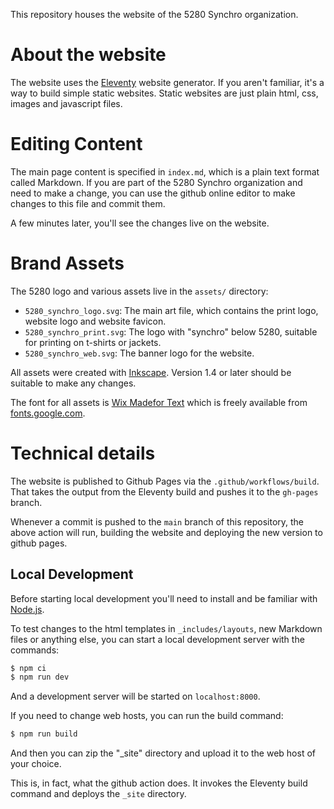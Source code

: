 This repository houses the website of the 5280 Synchro organization.

# About the website

The website uses the [Eleventy](https://www.11ty.dev/) website generator.  If you aren't familiar, it's a way to build simple static websites.  Static websites are just plain html, css, images and javascript files.

# Editing Content

The main page content is specified in `index.md`, which is a plain text format called Markdown.  If you are part of the 5280 Synchro organization and need to make a change, you can use the github online editor to make changes to this file and commit them.

A few minutes later, you'll see the changes live on the website.

# Brand Assets

The 5280 logo and various assets live in the `assets/` directory:

* `5280_synchro_logo.svg`: The main art file, which contains the print logo, website logo and website favicon.
* `5280_synchro_print.svg`: The logo with "synchro" below 5280, suitable for printing on t-shirts or jackets.
* `5280_synchro_web.svg`: The banner logo for the website.

All assets were created with [Inkscape](https://inkscape.org/).  Version 1.4 or later should be suitable to make any changes.

The font for all assets is [Wix Madefor Text](https://fonts.google.com/specimen/Wix+Madefor+Text) which is freely available from [fonts.google.com](https://fonts.google.com).

# Technical details

The website is published to Github Pages via the `.github/workflows/build`.  That takes the output from the Eleventy build and pushes it to the `gh-pages` branch.

Whenever a commit is pushed to the `main` branch of this repository, the above action will run, building the website and deploying the new version to github pages.

## Local Development

Before starting local development you'll need to install and be familiar with [Node.js](https://nodejs.org/).

To test changes to the html templates in `_includes/layouts`, new Markdown files or anything else, you can start a local development server with the commands:

```bash
$ npm ci
$ npm run dev
```

And a development server will be started on `localhost:8000`.

If you need to change web hosts, you can run the build command:

```bash
$ npm run build
```

And then you can zip the "_site" directory and upload it to the web host of your choice.

This is, in fact, what the github action does.  It invokes the Eleventy build command and deploys the `_site` directory.

